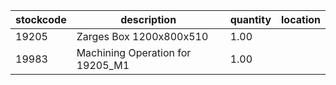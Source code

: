 |stockcode|description|quantity|location|
|---------|-----------|--------|--------|
|19205|Zarges Box 1200x800x510|1.00||
|19983|Machining Operation for 19205_M1|1.00||
